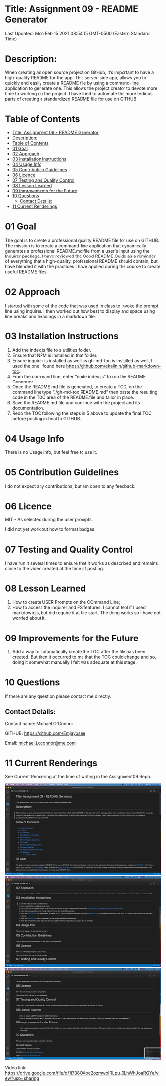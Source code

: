 # Title: Assignment 09 - README Generator

Last Updated: Mon Feb 15 2021 08:54:15 GMT-0500 (Eastern Standard Time) 

# Description: 

When creating an open source project on GitHub, it’s important to have a high-quality README for the app.  This server-side app, allows you to  quickly and easily create a README file by using a command-line application to generate one. This allows the project creator to devote more time to working on the project.  I have tried to automate the more tedious parts of creating a standardized README file for use on GITHUB.

# Table of Contents

   * [Title: Assignment 09 - README Generator](#title-assignment-09---readme-generator)
   * [Description:](#description)
   * [Table of Contents](#table-of-contents)
   * [01 Goal](#01-goal)
   * [02 Approach](#02-approach)
   * [03 Installation Instructions](#03-installation-instructions)
   * [04 Usage Info](#04-usage-info)
   * [05 Contribution Guidelines](#05-contribution-guidelines)
   * [06 Licence](#06-licence)
   * [07 Testing and Quality Control](#07-testing-and-quality-control)
   * [08 Lesson Learned](#08-lesson-learned)
   * [09 Improvements for the Future](#09-improvements-for-the-future)
   * [10 Questions](#10-questions)
      * [Contact Details:](#contact-details)
   * [11 Current Renderings](#11-current-renderings)

# 01 Goal 

The goal is to create a professional quality README file for use on GITHUB.  The mission is to create a command-line application that dynamically generates a professional README.md file from a user's input using the [Inquirer package](https://www.npmjs.com/package/inquirer). I have reviewed the [Good README Guide](../../01-HTML-Git-CSS/04-Important/Good-README-Guide/README.md) as a reminder of everything that a high-quality, professional README should contain, but have blended it with the practices I have applied during the course to create useful README files.  

# 02 Approach 

I started with some of the code that was used in class to invoke the prompt line using inquirer.  I then worked out how best to display and space using line breaks and headings in a markdown file.

# 03 Installation Instructions 

1. Add the index.js file to a utilities folder.
2. Ensure that NPM is installed in that folder.
3. Ensure inquirer is installed as well as gh-md-toc is installed as well, I used the one I found here https://github.com/ekalinin/github-markdown-toc.
4. From the command line, enter “node index.js” to run the README Generator.
5. Once the README.md file is generated, to create a TOC, on the command line type “./gh-md-toc README.md” then paste the resulting code in the TOC area of the README.file and tailor in place.
6. Save the README.md file and continue with the project and its documentation.
7. Redo the TOC following the steps in 5 above to update the final TOC before posting in final to GITHUB.

# 04 Usage Info 

There is no Usage info, but feel free to use it.

# 05 Contribution Guidelines 

I do not expect any contributions, but am open to any feedback.

# 06 Licence 

 MIT - As selected during the user prompts.

I did not yet work out how to format badges.

# 07 Testing and Quality Control 

I have run it several times to ensure that it works as described and remains close to the video created at the time of posting.

# 08 Lesson Learned 

1. How to create USER Prompts on the COmmand Line;
2. How to access the inquirer and FS features.  I cannot teol if I used markdown.js, but did require it at the start.  The thing works so I have not worried about it.

# 09 Improvements for the Future 

1. Add a way to automatically create the TOC after the file has been created. But then it occurred to me that the TOC could change and so, doing it somewhat manually I felt was adequate at this stage.

# 10 Questions 

If there are any question please contact me directly. 

## Contact Details: 

Contact name: Michael O'Connor 

GITHUB: https://github.com/Emjayosee 

Email: michael.j.oconnor@me.com

# 11 Current Renderings

See Current Rendering at the time of writing in the Assignment09 Repo. 

![alt text](Assets/README_SCREENSHOT1.png)
![alt text](Assets/README_SCREENSHOT2.png)
![alt text](Assets/README_SCREENSHOT3.png)

Video link:  https://drive.google.com/file/d/1i738OXpc2ozmwoIRLpu_0LhWhJoaRQYe/view?usp=sharing
